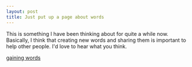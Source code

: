 ```yaml
---
layout: post
title: Just put up a page about words
---
```


This is something I have been thinking about for quite a while
now. Basically, I think that creating new words and sharing them is
important to help other people. I'd love to hear what you think.

[gaining words](/content/gaining-words.html)
